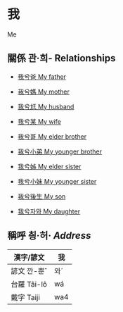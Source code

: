 # 我
Me

## 關係 관·희- Relationships

- [我兮爸 My father](member2.md)

- [我兮媽 My mother](member3.md)

- [我兮尪 My husband](member17.md)

- [我兮某 My wife](member18.md)

- [我兮哥 My elder brother](member4.md)

- [我兮小弟 My younger brother](member6.md)

- [我兮姊 My elder sister](member5.md)

- [我兮小妹 My younger sister](member7.md)

- [我兮後生 My son](member19.md)

- [我兮자와 My daughter](member20.md)



## 稱呼 칑·허· _Address_

漢字/諺文 | 我
--- | ---
諺文 깐-뿐ˆ | 와ˊ
台羅 Tâi-lô | wá
戴字 Taiji | wa4


